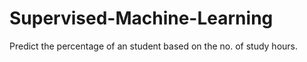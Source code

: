 # Supervised-Machine-Learning
 Predict the percentage of an student based on the no. of study hours. 
